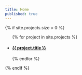 ```yaml
---
title: Home
published: true
---
```

{% if site.projects.size > 0 %}
<ul>
  {% for project in site.projects %}
    <li>
      <a href="{{ project.url }}">
        <h4>{{ project.title }}</h4>
      </a>
  {% endfor %}
</ul>
{% endif %}